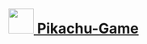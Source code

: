 <h1> <a href="https://joao-marcelo-melo.github.io/Pikachu-Game/" target="_blank"> <img height="50px" src="https://media.tenor.com/uUNcnHwYJQEAAAAj/running-pikachu-transparent-snivee.gif"> Pikachu-Game</h1></a>

<div align="center">
  
</div>
